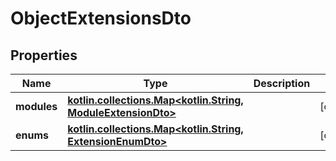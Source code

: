 
# ObjectExtensionsDto

## Properties
Name | Type | Description | Notes
------------ | ------------- | ------------- | -------------
**modules** | [**kotlin.collections.Map&lt;kotlin.String, ModuleExtensionDto&gt;**](ModuleExtensionDto.md) |  |  [optional]
**enums** | [**kotlin.collections.Map&lt;kotlin.String, ExtensionEnumDto&gt;**](ExtensionEnumDto.md) |  |  [optional]



